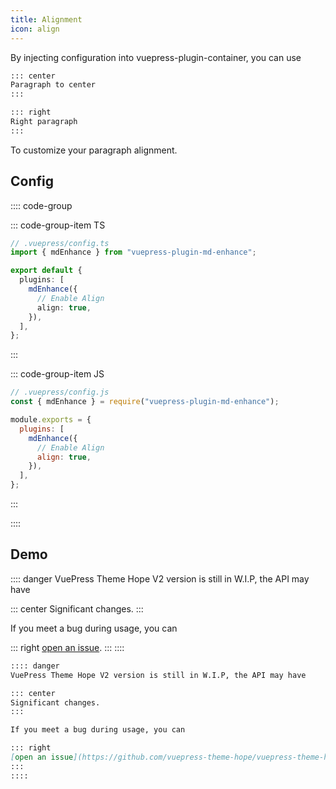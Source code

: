 ```yaml
---
title: Alignment
icon: align
---
```


By injecting configuration into vuepress-plugin-container, you can use

```md
::: center
Paragraph to center
:::

::: right
Right paragraph
:::
```

To customize your paragraph alignment.

<!-- more -->

## Config

:::: code-group

::: code-group-item TS

```ts {8}
// .vuepress/config.ts
import { mdEnhance } from "vuepress-plugin-md-enhance";

export default {
  plugins: [
    mdEnhance({
      // Enable Align
      align: true,
    }),
  ],
};
```

:::

::: code-group-item JS

```js {8}
// .vuepress/config.js
const { mdEnhance } = require("vuepress-plugin-md-enhance");

module.exports = {
  plugins: [
    mdEnhance({
      // Enable Align
      align: true,
    }),
  ],
};
```

:::

::::

## Demo

:::: danger
VuePress Theme Hope V2 version is still in W.I.P, the API may have

::: center
Significant changes.
:::

If you meet a bug during usage, you can

::: right
[open an issue](https://github.com/vuepress-theme-hope/vuepress-theme-hope/issues).
:::
::::

```md
:::: danger
VuePress Theme Hope V2 version is still in W.I.P, the API may have

::: center
Significant changes.
:::

If you meet a bug during usage, you can

::: right
[open an issue](https://github.com/vuepress-theme-hope/vuepress-theme-hope/issues).
:::
::::
```
